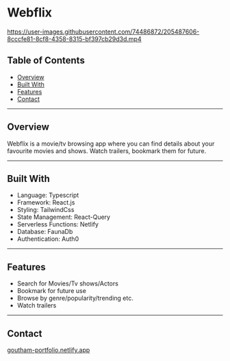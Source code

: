 # Webflix


https://user-images.githubusercontent.com/74486872/205487606-8cccfe81-8cf8-4358-8315-bf397cb29d3d.mp4


## Table of Contents

- [Overview](#overview)
- [Built With](#built-with)
- [Features](#features)
- [Contact](#contact)

---

## Overview

Webflix is a movie/tv browsing app where you can find details about your favourite movies and shows. Watch trailers, bookmark them for future.

---

## Built With

- Language: Typescript
- Framework: React.js
- Styling: TailwindCss
- State Management: React-Query
- Serverless Functions: Netlify
- Database: FaunaDb
- Authentication: Auth0

---

## Features

- Search for Movies/Tv shows/Actors
- Bookmark for future use
- Browse by genre/popularity/trending etc.
- Watch trailers

---

## Contact

[goutham-portfolio.netlify.app](https://goutham-portfolio.netlify.app)
